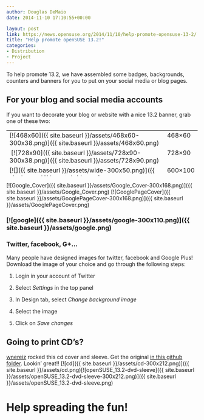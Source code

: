 ```yaml
---
author: Douglas DeMaio
date: 2014-11-10 17:10:55+00:00

layout: post
link: https://news.opensuse.org/2014/11/10/help-promote-opensuse-13-2/
title: "Help promote openSUSE 13.2!"
categories:
- Distribution
- Project
---
```

To help promote 13.2, we have assembled some badges, backgrounds, counters and banners for you to put on your social media or blog pages. 


## For your blog and social media accounts


If you want to decorate your blog or website with a nice 13.2 banner, grab one of these two:
<table cellpadding="2" width="1091" style="height: 120px;" cellspacing="0" > 
<tbody >
<tr valign="TOP" >

<td width="84%" >[![468x60]({{ site.baseurl }}/assets/468x60-300x38.png)]({{ site.baseurl }}/assets/468x60.png)
</td>

<td width="16%" >468×60
</td>
</tr>
<tr valign="TOP" >

<td width="84%" > [![728x90]({{ site.baseurl }}/assets/728x90-300x38.png)]({{ site.baseurl }}/assets/728x90.png)
</td>

<td width="16%" >728×90
</td>
</tr>
<tr valign="TOP" >

<td width="84%" >[![]({{ site.baseurl }}/assets/wide-300x50.png)]({{ site.baseurl }}/assets/wide.png)
</td>

<td width="16%" >600×100
</td>
</tr>
</tbody>
</table>
[![Google_Cover]({{ site.baseurl }}/assets/Google_Cover-300x168.png)]({{ site.baseurl }}/assets/Google_Cover.png) [![GooglePageCover]({{ site.baseurl }}/assets/GooglePageCover-300x168.png)]({{ site.baseurl }}/assets/GooglePageCover.png)


### [![google]({{ site.baseurl }}/assets/google-300x110.png)]({{ site.baseurl }}/assets/google.png)




### Twitter, facebook, G+…


<!-- more -->Many people have designed images for twitter, facebook and Google Plus! Download the image of your choice and go through the following steps:



	
  1. Login in your account of Twitter

	
  2. Select _Settings_ in the top panel

	
  3. In Design tab, select _Change background image_

	
  4. Select the image

	
  5. Click on _Save changes_




## Going to print CD’s?


[wnereiz](https://github.com/wnereiz) rocked this cd cover and sleeve. Get the original [in this github folder](https://github.com/openSUSE/artwork/tree/50fc8a83ecb0d6b28c2262a6fc648881b5c1ceec/Marketing%20Materials/CD-sleeve/13.2). Lookin’ great!!
[![cd]({{ site.baseurl }}/assets/cd-300x212.png)]({{ site.baseurl }}/assets/cd.png)[![openSUSE_13.2-dvd-sleeve]({{ site.baseurl }}/assets/openSUSE_13.2-dvd-sleeve-300x212.png)]({{ site.baseurl }}/assets/openSUSE_13.2-dvd-sleeve.png)


# Help spreading the fun!

		
